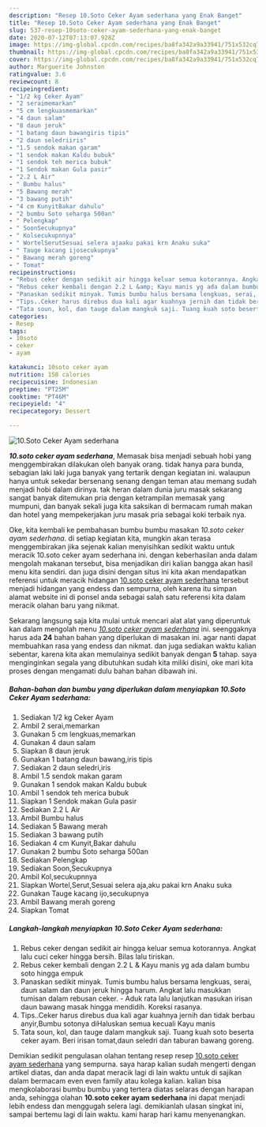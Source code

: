 ```yaml
---
description: "Resep 10.Soto Ceker Ayam sederhana yang Enak Banget"
title: "Resep 10.Soto Ceker Ayam sederhana yang Enak Banget"
slug: 537-resep-10soto-ceker-ayam-sederhana-yang-enak-banget
date: 2020-07-12T07:13:07.928Z
image: https://img-global.cpcdn.com/recipes/ba8fa342a9a33941/751x532cq70/10soto-ceker-ayam-sederhana-foto-resep-utama.jpg
thumbnail: https://img-global.cpcdn.com/recipes/ba8fa342a9a33941/751x532cq70/10soto-ceker-ayam-sederhana-foto-resep-utama.jpg
cover: https://img-global.cpcdn.com/recipes/ba8fa342a9a33941/751x532cq70/10soto-ceker-ayam-sederhana-foto-resep-utama.jpg
author: Marguerite Johnston
ratingvalue: 3.6
reviewcount: 8
recipeingredient:
- "1/2 kg Ceker Ayam"
- "2 seraimemarkan"
- "5 cm lengkuasmemarkan"
- "4 daun salam"
- "8 daun jeruk"
- "1 batang daun bawangiris tipis"
- "2 daun seledriiris"
- "1.5 sendok makan garam"
- "1 sendok makan Kaldu bubuk"
- "1 sendok teh merica bubuk"
- "1 Sendok makan Gula pasir"
- "2.2 L Air"
- " Bumbu halus"
- "5 Bawang merah"
- "3 bawang putih"
- "4 cm KunyitBakar dahulu"
- "2 bumbu Soto seharga 500an"
- " Pelengkap"
- " SoonSecukupnya"
- " Kolsecukupnnya"
- " WortelSerutSesuai selera ajaaku pakai krn Anaku suka"
- " Tauge kacang ijosecukupnya"
- " Bawang merah goreng"
- " Tomat"
recipeinstructions:
- "Rebus ceker dengan sedikit air hingga keluar semua kotorannya. Angkat lalu cuci ceker hingga bersih. Bilas lalu tiriskan."
- "Rebus ceker kembali dengan 2.2 L &amp; Kayu manis yg ada dalam bumbu soto hingga empuk"
- "Panaskan sedikit minyak. Tumis bumbu halus bersama lengkuas, serai, daun salam dan daun jeruk hingga harum. Angkat lalu masukkan tumisan dalam rebusan ceker. Aduk rata lalu lanjutkan masukan irisan daun bawang masak hingga mendidih. Koreksi rasanya."
- "Tips..Ceker harus direbus dua kali agar kuahnya jernih dan tidak berbau anyir,Bumbu sotonya diHaluskan semua kecuali Kayu manis"
- "Tata soun, kol, dan tauge dalam mangkuk saji. Tuang kuah soto beserta ceker ayam. Beri irisan tomat,daun seledri dan taburan bawang goreng."
categories:
- Resep
tags:
- 10soto
- ceker
- ayam

katakunci: 10soto ceker ayam 
nutrition: 158 calories
recipecuisine: Indonesian
preptime: "PT25M"
cooktime: "PT46M"
recipeyield: "4"
recipecategory: Dessert

---
```



![10.Soto Ceker Ayam sederhana](https://img-global.cpcdn.com/recipes/ba8fa342a9a33941/751x532cq70/10soto-ceker-ayam-sederhana-foto-resep-utama.jpg)

<b><i>10.soto ceker ayam sederhana</i></b>, Memasak bisa menjadi sebuah hobi yang menggembirakan dilakukan oleh banyak orang. tidak hanya para bunda, sebagian laki laki juga banyak yang tertarik dengan kegiatan ini. walaupun hanya untuk sekedar bersenang senang dengan teman atau memang sudah menjadi hobi dalam dirinya. tak heran dalam dunia juru masak sekarang sangat banyak ditemukan pria dengan ketrampilan memasak yang mumpuni, dan banyak sekali juga kita saksikan di bermacam rumah makan dan hotel yang mempekerjakan juru masak pria sebagai koki terbaik nya.



Oke, kita kembali ke pembahasan bumbu bumbu masakan <i>10.soto ceker ayam sederhana</i>. di setiap kegiatan kita, mungkin akan terasa menggembirakan jika sejenak kalian menyisihkan sedikit waktu untuk meracik 10.soto ceker ayam sederhana ini. dengan keberhasilan anda dalam mengolah makanan tersebut, bisa menjadikan diri kalian bangga akan hasil menu kita sendiri. dan juga disini dengan situs ini kita akan mendapatkan referensi untuk meracik hidangan <u>10.soto ceker ayam sederhana</u> tersebut menjadi hidangan yang endess dan sempurna, oleh karena itu simpan alamat website ini di ponsel anda sebagai salah satu referensi kita dalam meracik olahan baru yang nikmat.


Sekarang langsung saja kita mulai untuk mencari alat alat yang diperuntuk kan dalam mengolah menu <u><i>10.soto ceker ayam sederhana</i></u> ini. seenggaknya harus ada <b>24</b> bahan bahan yang diperlukan di masakan ini. agar nanti dapat membuahkan rasa yang endess dan nikmat. dan juga sediakan waktu kalian sebentar, karena kita akan memulainya sedikit banyak dengan <b>5</b> tahap. saya menginginkan segala yang dibutuhkan sudah kita miliki disini, oke mari kita proses dengan mengamati dulu bahan bahan dibawah ini.

<!--inarticleads1-->

##### Bahan-bahan dan bumbu yang diperlukan dalam menyiapkan 10.Soto Ceker Ayam sederhana:

1. Sediakan 1/2 kg Ceker Ayam
1. Ambil 2 serai,memarkan
1. Gunakan 5 cm lengkuas,memarkan
1. Gunakan 4 daun salam
1. Siapkan 8 daun jeruk
1. Gunakan 1 batang daun bawang,iris tipis
1. Sediakan 2 daun seledri,iris
1. Ambil 1.5 sendok makan garam
1. Gunakan 1 sendok makan Kaldu bubuk
1. Ambil 1 sendok teh merica bubuk
1. Siapkan 1 Sendok makan Gula pasir
1. Sediakan 2.2 L Air
1. Ambil  Bumbu halus
1. Sediakan 5 Bawang merah
1. Sediakan 3 bawang putih
1. Sediakan 4 cm Kunyit,Bakar dahulu
1. Gunakan 2 bumbu Soto seharga 500an
1. Sediakan  Pelengkap
1. Sediakan  Soon,Secukupnya
1. Ambil  Kol,secukupnnya
1. Siapkan  Wortel,Serut,Sesuai selera aja,aku pakai krn Anaku suka
1. Gunakan  Tauge kacang ijo,secukupnya
1. Ambil  Bawang merah goreng
1. Siapkan  Tomat




<!--inarticleads2-->

##### Langkah-langkah menyiapkan 10.Soto Ceker Ayam sederhana:

1. Rebus ceker dengan sedikit air hingga keluar semua kotorannya. Angkat lalu cuci ceker hingga bersih. Bilas lalu tiriskan.
1. Rebus ceker kembali dengan 2.2 L &amp; Kayu manis yg ada dalam bumbu soto hingga empuk
1. Panaskan sedikit minyak. Tumis bumbu halus bersama lengkuas, serai, daun salam dan daun jeruk hingga harum. Angkat lalu masukkan tumisan dalam rebusan ceker. - Aduk rata lalu lanjutkan masukan irisan daun bawang masak hingga mendidih. Koreksi rasanya.
1. Tips..Ceker harus direbus dua kali agar kuahnya jernih dan tidak berbau anyir,Bumbu sotonya diHaluskan semua kecuali Kayu manis
1. Tata soun, kol, dan tauge dalam mangkuk saji. Tuang kuah soto beserta ceker ayam. Beri irisan tomat,daun seledri dan taburan bawang goreng.




Demikian sedikit pengulasan olahan tentang resep resep <u>10.soto ceker ayam sederhana</u> yang sempurna. saya harap kalian sudah mengerti dengan artikel diatas, dan anda dapat meracik lagi di lain waktu untuk di sajikan dalam bermacam even even family atau kolega kalian. kalian bisa mengkolaborasi bumbu bumbu yang tertera diatas selaras dengan harapan anda, sehingga olahan <b>10.soto ceker ayam sederhana</b> ini dapat menjadi lebih endess dan menggugah selera lagi. demikianlah ulasan singkat ini, sampai bertemu lagi di lain waktu. kami harap hari kamu menyenangkan.
